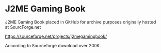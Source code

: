 # J2ME Gaming Book
J2ME Gaming Book placed in GitHub for archive purposes originally hosted at SourcForge.net

https://sourceforge.net/projects/j2megamingbook/

According to Sourceforge download over 200K.


